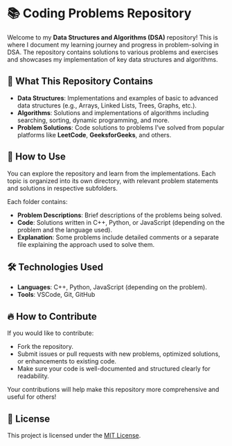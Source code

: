 # 📚 Coding Problems Repository

Welcome to my **Data Structures and Algorithms (DSA)** repository! This is where I document my learning journey and progress in problem-solving in DSA. The repository contains solutions to various problems and exercises and showcases my implementation of key data structures and algorithms.

## 📂 What This Repository Contains

- **Data Structures**: Implementations and examples of basic to advanced data structures (e.g., Arrays, Linked Lists, Trees, Graphs, etc.).
- **Algorithms**: Solutions and implementations of algorithms including searching, sorting, dynamic programming, and more.
- **Problem Solutions**: Code solutions to problems I’ve solved from popular platforms like **LeetCode**, **GeeksforGeeks**, and others.

## 🚀 How to Use

You can explore the repository and learn from the implementations. Each topic is organized into its own directory, with relevant problem statements and solutions in respective subfolders.


Each folder contains:

- **Problem Descriptions**: Brief descriptions of the problems being solved.
- **Code**: Solutions written in C++, Python, or JavaScript (depending on the problem and the language used).
- **Explanation**: Some problems include detailed comments or a separate file explaining the approach used to solve them.

## 🛠️ Technologies Used

- **Languages**: C++, Python, JavaScript (depending on the problem).
- **Tools**: VSCode, Git, GitHub

## 🔥 How to Contribute

If you would like to contribute:

- Fork the repository.
- Submit issues or pull requests with new problems, optimized solutions, or enhancements to existing code.
- Make sure your code is well-documented and structured clearly for readability.

Your contributions will help make this repository more comprehensive and useful for others!

## 📄 License

This project is licensed under the [MIT License](./LICENSE).
